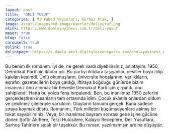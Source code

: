 ```yaml
---
layout: post
title:  "DELİ YUSUF"
categories: [ Mihrabad Yayınları, Gürbüz Atak, ]
image: assets/images/md-image/eserler/deliyusuf.png
mlink: https://www.damlayayinevi.com.tr/deli-yusuf
meser: true
blog: false
carousel5: true
dolink: true
dolinkpage: https://e-damla.ams3.digitaloceanspaces.com/damlayayinevi_ornek_sayfalar/9786058247543/index.html
---
```


Bu benim ilk romanım.
İyi de, ne gerek vardı diyebilirsiniz, anlatayım:
1950, Demokrat Parti’nin iktidar yılı. Bu partiyi
iktidara taşıyanlar, nesiller boyu itilip kakılan
kesimdi. Ünlü okumuşların, üniversite hocalarının,
varlıklıların, eşrafın, gazetecilerin boya çaldığı,
iftiraya boğduğu günlerde bizim insanımız
önü alınmaz bir hevesle Demokrat Parti
için çırpındı, onu sahiplendi.
Hatta bu yolda fena hırpalandı.
Ben, bu inanılmaz 1950
zaferini gerçekleştiren insanların
tam ortasında idim. Çocuk
aklımla onlardan oldum ve çekilmez
çileleriyle sarsıldım.
Olayların tamamı gerçek.
Bana sadece sıraya koymak düştü.
Romanımı, Türk milletini
küçümseyenlere atılmış bir tokat
sayabilirsiniz. Veya, bir inanılmaz
bayram sonrası gene işine gücüne
dönen Şoför Âkiflere, Terzi Hulûsilere,
Kalaycı Receplere, Deli Yusuflara,
Sarhoş Tahirlere sıcak bir teşekkür.
Bu roman, yazılmamışın ardına
düşüştür.